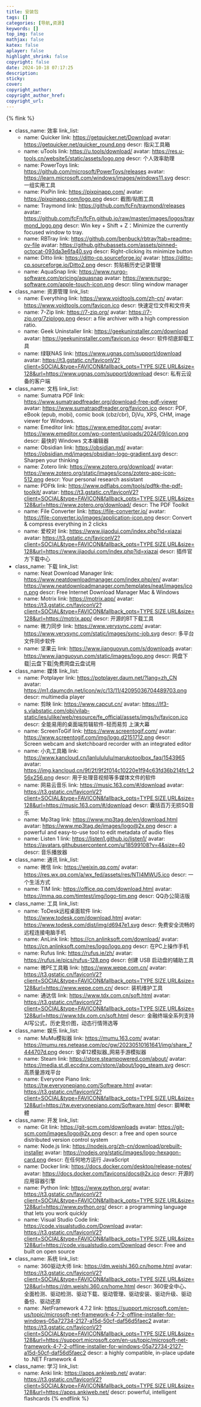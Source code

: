 ```yaml
---
title: 安装包
tags: []
categories: [导航,资源]
keywords: []
top_img: false
mathjax: false
katex: false
aplayer: false
highlight_shrink: false
copyright: false
date: 2024-10-18 07:17:25
description:
sticky:
cover:
copyright_author:
copyright_author_href:
copyright_url:
---
```



{% flink %}
- class_name:  效率
  link_list:
    - name: Quicker
      link: https://getquicker.net/Download
      avatar: https://getquicker.net/quicker_round.png
      descr: 指尖工具箱
    - name: uTools
      link: https://u.tools/download/
      avatar: https://res.u-tools.cn/website5/static/assets/logo.png
      descr: 个人效率助理
    - name: PowerToys
      link: https://github.com/microsoft/PowerToys/releases
      avatar: https://learn.microsoft.com/windows/images/windows11.svg
      descr: 一组实用工具
    - name: PixPin
      link: https://pixpinapp.com/
      avatar: https://pixpinapp.com/logo.png
      descr: 截图/贴图工具
    - name: Traymond
      link: https://github.com/fcFn/traymond/releases
      avatar: https://github.com/fcFn/fcFn.github.io/raw/master/images/logos/traymond_logo.png
      descr: Win key + Shift + Z：Minimize the currently focused window to tray.
    - name: RBTray
      link: https://github.com/benbuck/rbtray?tab=readme-ov-file
      avatar: https://github.githubassets.com/assets/pinned-octocat-093da3e6fa40.svg
      descr: Right-clicking its minimize button
    - name: Ditto
      link: https://ditto-cp.sourceforge.io/
      avatar: https://ditto-cp.sourceforge.io/Ditto2.png
      descr: 剪贴板历史记录管理
    - name: AquaSnap
      link: https://www.nurgo-software.com/pricing/aquasnap
      avatar: https://www.nurgo-software.com/apple-touch-icon.png
      descr: tiling window manager
- class_name:  资源管理
  link_list:
    - name: Everything
      link: https://www.voidtools.com/zh-cn/
      avatar: https://www.voidtools.com/favicon.ico
      descr: 快速定位文件和文件夹
    - name: 7-Zip
      link: https://7-zip.org/
      avatar: https://7-zip.org/7ziplogo.png
      descr: a file archiver with a high compression ratio.
    - name: Geek Uninstaller
      link: https://geekuninstaller.com/download
      avatar: https://geekuninstaller.com/favicon.ico
      descr: 软件彻底卸载工具
    - name: 绿联NAS
      link: https://www.ugnas.com/support/download
      avatar: https://t3.gstatic.cn/faviconV2?client=SOCIAL&type=FAVICON&fallback_opts=TYPE,SIZE,URL&size=128&url=https://www.ugnas.com/support/download
      descr: 私有云设备的客户端
- class_name:  文档
  link_list:
    - name: Sumatra PDF
      link: https://www.sumatrapdfreader.org/download-free-pdf-viewer
      avatar: https://www.sumatrapdfreader.org/favicon.ico
      descr: PDF, eBook (epub, mobi), comic book (cbz/cbr), DjVu, XPS, CHM, image viewer for Windows.
    - name: Emeditor
      link: https://www.emeditor.com/
      avatar: https://www.emeditor.com/wp-content/uploads/2024/09/icon.png
      descr: 最快的 Windows 文本编辑器
    - name: Obsidian
      link: https://obsidian.md/
      avatar: https://obsidian.md/images/obsidian-logo-gradient.svg
      descr: Sharpen your thinking
    - name: Zotero
      link: https://www.zotero.org/download/
      avatar: https://www.zotero.org/static/images/icons/zotero-app-icon-512.png
      descr: Your personal research assistant
    - name: PDFtk
      link: https://www.pdflabs.com/tools/pdftk-the-pdf-toolkit/
      avatar: https://t3.gstatic.cn/faviconV2?client=SOCIAL&type=FAVICON&fallback_opts=TYPE,SIZE,URL&size=128&url=https://www.zotero.org/download/
      descr: The PDF Toolkit
    - name: File Converter
      link: https://file-converter.io/
      avatar: https://file-converter.io/images/application-icon.png
      descr: Convert & compress everything in 2 clicks
    - name: 爱校对
      link: https://www.ijiaodui.com/index.php?id=xiazai
      avatar: https://t3.gstatic.cn/faviconV2?client=SOCIAL&type=FAVICON&fallback_opts=TYPE,SIZE,URL&size=128&url=https://www.ijiaodui.com/index.php?id=xiazai
      descr: 插件官方下载中心
- class_name:  下载
  link_list:
    - name: Neat Download Manager
      link: https://www.neatdownloadmanager.com/index.php/en/
      avatar: https://www.neatdownloadmanager.com/templates/neat/images/icon.png
      descr: Free Internet Download Manager Mac & Windows
    - name: Motrix
      link: https://motrix.app/
      avatar: https://t3.gstatic.cn/faviconV2?client=SOCIAL&type=FAVICON&fallback_opts=TYPE,SIZE,URL&size=128&url=https://motrix.app/
      descr: 开源的BT下载工具
    - name: 微力同步
      link: https://www.verysync.com/
      avatar: https://www.verysync.com/static/images/sync-job.svg
      descr: 多平台文件同步软件
    - name: 坚果云
      link: https://www.jianguoyun.com/s/downloads
      avatar: https://www.jianguoyun.com/static/images/logo.png
      descr: 网盘下载|云盘下载|免费网盘云盘试用
- class_name:  媒体
  link_list:
    - name: Potplayer
      link: https://potplayer.daum.net/?lang=zh_CN
      avatar: https://m1.daumcdn.net/icon/w/c/13/11/42095036704489703.png
      descr: multimedia player
    - name: 剪映
      link: https://www.capcut.cn/
      avatar: https://lf3-s.vlabstatic.com/obj/vilab-static/ies/ulike/web/resource/fe_official/assets/imgs/lv/favicon.ico
      descr: 全能易用的桌面端剪辑软件-轻而易剪 上演大幕
    - name: ScreenToGif
      link: https://www.screentogif.com/
      avatar: https://www.screentogif.com/img/logo.d2151712.png
      descr: Screen webcam and sketchboard recorder with an integrated editor
    - name: 小丸工具箱
      link: https://www.kancloud.cn/lanlulululu/marukotoolbox_faq/1543965
      avatar: https://img.kancloud.cn/9f/2f/9f2f014c10220e1f94c63fd36b214fc1_256x256.png
      descr: 用于处理音视频等多媒体文件的软件
    - name: 网易云音乐
      link: https://music.163.com/#/download
      avatar: https://t3.gstatic.cn/faviconV2?client=SOCIAL&type=FAVICON&fallback_opts=TYPE,SIZE,URL&size=128&url=https://music.163.com/#/download
      descr: 囊括百万无损SQ音乐
    - name: Mp3tag
      link: https://www.mp3tag.de/en/download.html
      avatar: https://www.mp3tag.de/images/logo@2x.png
      descr: a powerful and easy-to-use tool to edit metadata of audio files
    - name: Listen 1
      link: https://listen1.github.io/listen1/
      avatar: https://avatars.githubusercontent.com/u/18599108?v=4&size=40
      descr: 音乐播放器
- class_name:  通讯
  link_list:
    - name: 微信
      link: https://weixin.qq.com/
      avatar: https://res.wx.qq.com/a/wx_fed/assets/res/NTI4MWU5.ico
      descr: 一个生活方式
    - name: TIM
      link: https://office.qq.com/download.html
      avatar: https://mma.qq.com/timtest/img/logo-tim.png
      descr: QQ办公简洁版
- class_name:  工具
  link_list:
    - name: ToDesk远程桌面软件
      link: https://www.todesk.com/download.html
      avatar: https://www.todesk.com/dist/img/d6947e1.svg
      descr: 免费安全流畅的远程连接电脑手机
    - name: AnLink
      link: https://cn.anlinksoft.com/download/
      avatar: https://cn.anlinksoft.com/res/logo/logo.png
      descr: 在PC上操作手机
    - name: Rufus
      link: https://rufus.ie/zh/
      avatar: https://rufus.ie/pics/rufus-128.png
      descr: 创建 USB 启动盘的辅助工具
    - name: 微PE工具箱
      link: https://www.wepe.com.cn/
      avatar: https://t3.gstatic.cn/faviconV2?client=SOCIAL&type=FAVICON&fallback_opts=TYPE,SIZE,URL&size=128&url=https://www.wepe.com.cn/
      descr: 装机维护工具
    - name: 通达信
      link: https://www.tdx.com.cn/soft.html
      avatar: https://t3.gstatic.cn/faviconV2?client=SOCIAL&type=FAVICON&fallback_opts=TYPE,SIZE,URL&size=128&url=https://www.tdx.com.cn/soft.html
      descr: 金融终端全系列支持AI写公式，历史竞价图，动态行情筛选等
- class_name:  娱乐
  link_list:
    - name: MuMu模拟器
      link: https://mumu.163.com/
      avatar: https://mumu.res.netease.com/pc/gw/20230510161641/img/share_7444707d.png
      descr: 安卓12模拟器_网易手游模拟器
    - name: Steam
      link: https://store.steampowered.com/about/
      avatar: https://media.st.dl.eccdnx.com/store//about/logo_steam.svg
      descr: 高质量游戏平台
    - name: Everyone Piano
      link: https://tw.everyonepiano.com/Software.html
      avatar: https://t3.gstatic.cn/faviconV2?client=SOCIAL&type=FAVICON&fallback_opts=TYPE,SIZE,URL&size=128&url=https://tw.everyonepiano.com/Software.html
      descr: 鋼琴軟體
- class_name:  开发
  link_list:
    - name: Git
      link: https://git-scm.com/downloads
      avatar: https://git-scm.com/images/logo@2x.png
      descr: a free and open source distributed version control system
    - name: Node.js
      link: https://nodejs.org/zh-cn/download/prebuilt-installer
      avatar: https://nodejs.org/static/images/logo-hexagon-card.png
      descr: 在任何地方运行 JavaScript
    - name: Docker
      link: https://docs.docker.com/desktop/release-notes/
      avatar: https://docs.docker.com/favicons/docs@2x.ico
      descr: 开源的应用容器引擎
    - name: Python
      link: https://www.python.org/
      avatar: https://t3.gstatic.cn/faviconV2?client=SOCIAL&type=FAVICON&fallback_opts=TYPE,SIZE,URL&size=128&url=https://www.python.org/
      descr: a programming language that lets you work quickly
    - name: Visual Studio Code
      link: https://code.visualstudio.com/Download
      avatar: https://t3.gstatic.cn/faviconV2?client=SOCIAL&type=FAVICON&fallback_opts=TYPE,SIZE,URL&size=128&url=https://code.visualstudio.com/Download
      descr: Free and built on open source
- class_name:  系统
  link_list:
    - name: 360驱动大师
      link: https://dm.weishi.360.cn/home.html
      avatar: https://t3.gstatic.cn/faviconV2?client=SOCIAL&type=FAVICON&fallback_opts=TYPE,SIZE,URL&size=128&url=https://dm.weishi.360.cn/home.html
      descr: 360安全中心、全面检测、驱动检测、驱动下载、驱动管理、驱动安装、驱动升级、驱动备份、驱动还原
    - name: .NetFramework 4.7.2
      link: https://support.microsoft.com/en-us/topic/microsoft-net-framework-4-7-2-offline-installer-for-windows-05a72734-2127-a15d-50cf-daf56d5faec2
      avatar: https://t3.gstatic.cn/faviconV2?client=SOCIAL&type=FAVICON&fallback_opts=TYPE,SIZE,URL&size=128&url=https://support.microsoft.com/en-us/topic/microsoft-net-framework-4-7-2-offline-installer-for-windows-05a72734-2127-a15d-50cf-daf56d5faec2
      descr: a highly compatible, in-place update to .NET Framework 4
- class_name:  学习
  link_list:
    - name: Anki
      link: https://apps.ankiweb.net/
      avatar: https://t3.gstatic.cn/faviconV2?client=SOCIAL&type=FAVICON&fallback_opts=TYPE,SIZE,URL&size=128&url=https://apps.ankiweb.net/
      descr: powerful, intelligent flashcards
{% endflink %}